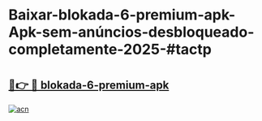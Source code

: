 # Baixar-blokada-6-premium-apk-Apk-sem-anúncios-desbloqueado-completamente-2025-#tactp

# <h2><a href="https://ainizakaria.my?title=blokada-6-premium-apk&ref=24M">🔗👉 🔴 blokada-6-premium-apk</a></h2>

[![acn](https://github.com/user-attachments/assets/0f9c940e-d8b0-45ae-aac7-cd30a18b3e1c)](https://ainizakaria.my?title=blokada-6-premium-apk&ref=24M)

